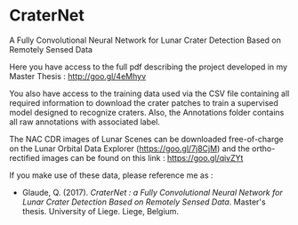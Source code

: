 # CraterNet
A Fully Convolutional Neural Network for Lunar Crater Detection Based on Remotely Sensed Data

Here you have access to the full pdf describing the project developed in my Master Thesis : http://goo.gl/4eMhyv

You also have access to the training data used via the CSV file containing all required information to download the crater patches to train a supervised model designed to recognize craters. Also, the Annotations folder contains all raw annotations with associated label.

The NAC CDR images of Lunar Scenes can be downloaded free-of-charge on the Lunar Orbital Data Explorer (https://goo.gl/7j8CjM) and the ortho-rectified images can be found on this link : https://goo.gl/qivZYt

If you make use of these data, please reference me as :

 - Glaude, Q. (2017). *CraterNet : a Fully Convolutional Neural Network for Lunar Crater Detection Based on Remotely Sensed Data*. Master's thesis. University of Liege. Liege, Belgium.
